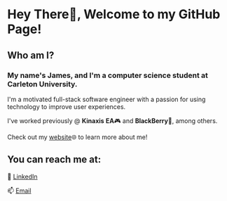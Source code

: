 # Hey There👋, Welcome to my GitHub Page!

## Who am I?

### My name's James, and I'm a computer science student at Carleton University.

I'm a motivated full-stack software engineer with a passion for using technology to improve user experiences.

I've worked previously @ **Kinaxis** **EA**🎮 and **BlackBerry**🍇, among others.

Check out my [website](https://james-chen.me/)🌐 to learn more about me!

## You can reach me at:

🏢 [LinkedIn](https://www.linkedin.com/in/james23chen/)

📫 [Email](mailto:james.chen5@carleton.ca)

<!---[![James' GitHub stats](https://github-readme-stats.vercel.app/api?username=j769chen&show_icons=true&theme=tokyonight)](https://github.com/anuraghazra/github-readme-stats)--->
<!---
j769chen/j769chen is a ✨ special ✨ repository because its `README.md` (this file) appears on your GitHub profile.
You can click the Preview link to take a look at your changes.
--->
